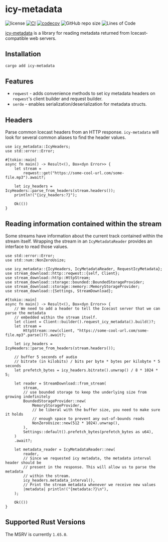 # icy-metadata

![license](https://img.shields.io/badge/License-MIT%20or%20Apache%202-green.svg)
[![CI](https://github.com/aschey/icy-metadata/actions/workflows/ci.yml/badge.svg)](https://github.com/aschey/icy-metadata/actions/workflows/ci.yml)
[![codecov](https://codecov.io/gh/aschey/icy-metadata/graph/badge.svg?token=cYArKUgtgH)](https://codecov.io/gh/aschey/icy-metadata)
![GitHub repo size](https://img.shields.io/github/repo-size/aschey/icy-metadata)
![Lines of Code](https://aschey.tech/tokei/github/aschey/icy-metadata)

[icy-metadata](https://github.com/aschey/icy-metadata) is a library for reading metadata returned from Icecast-compatible web servers.

## Installation

```sh
cargo add icy-metadata
```

## Features

- `reqwest` - adds convenience methods to set icy metadata headers on `reqwest`'s client builder and request builder.
- `serde` - enables serialization/deserialization for metadata structs.

## Headers

Parse common Icecast headers from an HTTP response.
`icy-metadata` will look for several common aliases to find the header values.

```rust,no_run
use icy_metadata::IcyHeaders;
use std::error::Error;

#[tokio::main]
async fn main() -> Result<(), Box<dyn Error>> {
    let stream =
        reqwest::get("https://some-cool-url.com/some-file.mp3").await?;

    let icy_headers = IcyHeaders::parse_from_headers(stream.headers());
    println!("{icy_headers:?}");

    Ok(())
}
```

## Reading information contained within the stream

Some streams have information about the current track contained within the stream itself.
Wrapping the stream in an `IcyMetadataReader` provides an interface to read those values.

```rust,no_run
use std::error::Error;
use std::num::NonZeroUsize;

use icy_metadata::{IcyHeaders, IcyMetadataReader, RequestIcyMetadata};
use stream_download::http::reqwest::{self, Client};
use stream_download::http::HttpStream;
use stream_download::storage::bounded::BoundedStorageProvider;
use stream_download::storage::memory::MemoryStorageProvider;
use stream_download::{Settings, StreamDownload};

#[tokio::main]
async fn main() -> Result<(), Box<dyn Error>> {
    // We need to add a header to tell the Icecast server that we can parse the metadata 
    // embedded within the stream itself.
    let client = Client::builder().request_icy_metadata().build()?;
    let stream =
        HttpStream::new(client, "https://some-cool-url.com/some-file.mp3".parse()?).await?;

    let icy_headers = IcyHeaders::parse_from_headers(stream.headers());

    // buffer 5 seconds of audio
    // bitrate (in kilobits) / bits per byte * bytes per kilobyte * 5 seconds
    let prefetch_bytes = icy_headers.bitrate().unwrap() / 8 * 1024 * 5;

    let reader = StreamDownload::from_stream(
        stream,
        // use bounded storage to keep the underlying size from growing indefinitely
        BoundedStorageProvider::new(
            MemoryStorageProvider,
            // be liberal with the buffer size, you need to make sure it holds 
            // enough space to prevent any out-of-bounds reads
            NonZeroUsize::new(512 * 1024).unwrap(),
        ),
        Settings::default().prefetch_bytes(prefetch_bytes as u64),
    )
    .await?;

    let metadata_reader = IcyMetadataReader::new(
        reader,
        // Since we requested icy metadata, the metadata interval header should be 
        // present in the response. This will allow us to parse the metadata 
        // within the stream.
        icy_headers.metadata_interval(),
        // Print the stream metadata whenever we receive new values
        |metadata| println!("{metadata:?}\n"),
    );

    Ok(())
}
```

## Supported Rust Versions

The MSRV is currently `1.65.0`.
